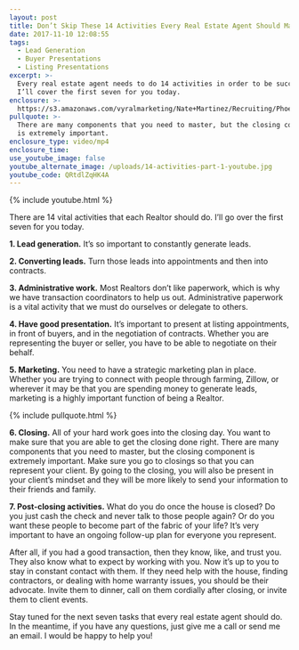 ```yaml
---
layout: post
title: Don’t Skip These 14 Activities Every Real Estate Agent Should Master
date: 2017-11-10 12:08:55
tags:
  - Lead Generation
  - Buyer Presentations
  - Listing Presentations
excerpt: >-
  Every real estate agent needs to do 14 activities in order to be successful.
  I’ll cover the first seven for you today.
enclosure: >-
  https://s3.amazonaws.com/vyralmarketing/Nate+Martinez/Recruiting/Phoenix+Real+Estate+Agent-+Dont+Skip+These+14+Activities+Every+Real+Estate+Agent+Should+Master.mp4
pullquote: >-
  There are many components that you need to master, but the closing component
  is extremely important.
enclosure_type: video/mp4
enclosure_time:
use_youtube_image: false
youtube_alternate_image: /uploads/14-activities-part-1-youtube.jpg
youtube_code: QRtdlZqHK4A
---
```



{% include youtube.html %}

There are 14 vital activities that each Realtor should do. I’ll go over the first seven for you today.

**1. Lead generation.** It’s so important to constantly generate leads.

**2. Converting leads.** Turn those leads into appointments and then into contracts.

**3. Administrative work.** Most Realtors don’t like paperwork, which is why we have transaction coordinators to help us out. Administrative paperwork is a vital activity that we must do ourselves or delegate to others.

**4. Have good presentation.** It’s important to present at listing appointments, in front of buyers, and in the negotiation of contracts. Whether you are representing the buyer or seller, you have to be able to negotiate on their behalf.

**5. Marketing.** You need to have a strategic marketing plan in place. Whether you are trying to connect with people through farming, Zillow, or wherever it may be that you are spending money to generate leads, marketing is a highly important function of being a Realtor.

{% include pullquote.html %}

**6. Closing.** All of your hard work goes into the closing day. You want to make sure that you are able to get the closing done right. There are many components that you need to master, but the closing component is extremely important. Make sure you go to closings so that you can represent your client. By going to the closing, you will also be present in your client’s mindset and they will be more likely to send your information to their friends and family.

**7. Post-closing activities.** What do you do once the house is closed? Do you just cash the check and never talk to those people again? Or do you want these people to become part of the fabric of your life? It’s very important to have an ongoing follow-up plan for everyone you represent.

After all, if you had a good transaction, then they know, like, and trust you. They also know what to expect by working with you. Now it’s up to you to stay in constant contact with them. If they need help with the house, finding contractors, or dealing with home warranty issues, you should be their advocate. Invite them to dinner, call on them cordially after closing, or invite them to client events.

Stay tuned for the next seven tasks that every real estate agent should do. In the meantime, if you have any questions, just give me a call or send me an email. I would be happy to help you!